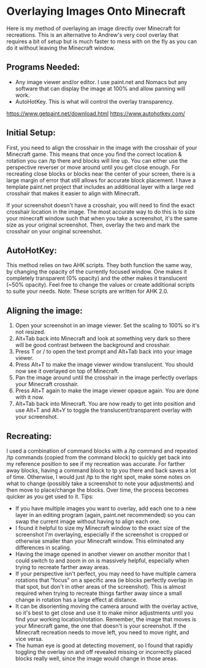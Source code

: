# Overlaying Images Onto Minecraft

Here is my method of overlaying an image directly over Minecraft for recreations.  This is an alternative to Andrew's very cool overlay that requires a bit of setup but is much faster to mess with on the fly as you can do it without leaving the Minecraft window.

## Programs Needed:

- Any image viewer and/or editor.  I use paint.net and Nomacs but any software that can display the image at 100% and allow panning will work. 
- AutoHotKey.  This is what will control the overlay transparency.

https://www.getpaint.net/download.html
https://www.autohotkey.com/

## Initial Setup:

First, you need to align the crosshair in the image with the crosshair of your Minecraft game.  This means that once you find the correct location & rotation you can /tp there and blocks will line up.  You can either use the perspective reverser or move around until you get close enough.  For recreating close blocks or blocks near the center of your screen, there is a large margin of error that still allows for accurate block placement.  I have a template paint.net project that includes an additional layer with a large red crosshair that makes it easier to align with Minecraft.

If your screenshot doesn't have a crosshair, you will need to find the exact crosshair location in the image.  The most accurate way to do this is to size your minecraft window such that when you take a screenshot, it's the same size as your original screenshot.  Then, overlay the two and mark the crosshair on your original screenshot.

## AutoHotKey:

This method relies on two AHK scripts.  They both function the same way, by changing the opacity of the currently focused window.  One makes it completely transparent (0% opacity) and the other makes it translucent (~50% opacity).  Feel free to change the values or create additional scripts to suite your needs.
Note: These scripts are written for AHK 2.0.

## Aligning the image:

1. Open your screenshot in an image viewer.  Set the scaling to 100% so it's not resized.
2. Alt+Tab back into Minecraft and look at something very dark so there will be good contrast between the background and crosshair.
3. Press T or / to open the text prompt and Alt+Tab back into your image viewer.
4. Press Alt+T to make the image viewer window translucent.  You should now see it overlayed on top of Minecraft.
5. Pan the image around until the crosshair in the image perfectly overlaps your Minecraft crosshair.
6. Press Alt+T again to make the image viewer opaque again.  You are done with it now.
7. Alt+Tab back into Minecraft.  You are now ready to get into position and use Alt+T and Alt+Y to toggle the translucent/transparent overlay with your screenshot.

## Recreating:

I used a combination of command blocks with a /tp command and repeated /tp commands (copied from the command block) to quickly get back into my reference position to see if my recreation was accurate.  For farther away blocks, having a command block to tp you there and back saves a lot of time.  Otherwise, I would just /tp to the right spot, make some notes on what to change (possibly take a screenshot to note your adjustments) and then move to place/change the blocks.  Over time, the process becomes quicker as you get used to it. 
Tips:

- If you have multiple images you want to overlay, add each one to a new layer in an editing program (again, paint.net recommended) so you can swap the current image without having to align each one.
- I found it helpful to size my Minecraft window to the exact size of the screenshot I'm overlaying, especially if the screenshot is cropped or otherwise smaller than your Minecraft window.  This eliminated any differences in scaling.
- Having the image opened in another viewer on another monitor that I could switch to and zoom in on is massively helpful, especially when trying to recreate farther away areas.
- If your perspective isn't perfect, you may need to have multiple camera rotations that "focus" on a specific area (ie blocks perfectly overlap in that spot, but don't in other areas of the screenshot).  This is almost required when trying to recreate things farther away since a small change in rotation has a large effect at distance.
- It can be disorienting moving the camera around with the overlay active, so it's best to get close and use it to make minor adjustments until you find your working location/rotation.  Remember, the image that moves is your Minecraft game, the one that doesn't is your screenshot.  If the Minecraft recreation needs to move left, you need to move right, and vice versa.
- The human eye is good at detecting movement, so I found that rapidly toggling the overlay on and off revealed missing or incorrectly placed blocks really well, since the image would change in those areas.
